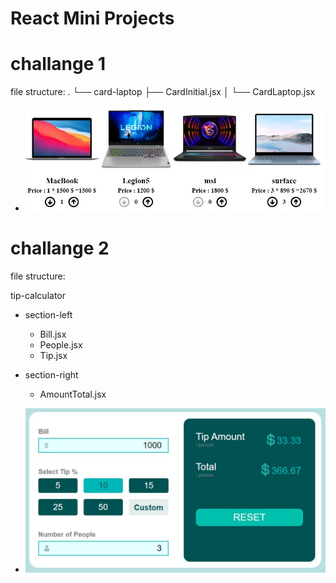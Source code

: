 # React Mini Projects

# challange 1

file structure:
 .
 └── card-laptop
            ├── CardInitial.jsx
            │
            └── CardLaptop.jsx

- ![alt text](./challange/challange1.JPG "challange 1")


# challange 2

file structure:

tip-calculator
  - section-left
    - Bill.jsx
    - People.jsx
    - Tip.jsx
  - section-right
    - AmountTotal.jsx

- ![alt text](./challange/challange2.JPG "challange 2")

